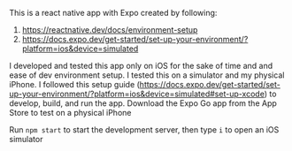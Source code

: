 This is a react native app with Expo created by following:

1. https://reactnative.dev/docs/environment-setup
2. https://docs.expo.dev/get-started/set-up-your-environment/?platform=ios&device=simulated

I developed and tested this app only on iOS for the sake of time and and ease of dev environment setup. I tested this on a simulator and my physical iPhone. I followed this setup guide (https://docs.expo.dev/get-started/set-up-your-environment/?platform=ios&device=simulated#set-up-xcode) to develop, build, and run the app. Download the Expo Go app from the App Store to test on a physical iPhone

Run `npm start` to start the development server, then type `i` to open an iOS simulator
